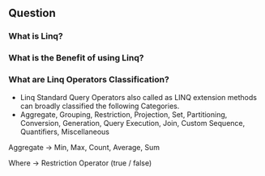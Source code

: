 ﻿## Question
### What is Linq?

### What is the Benefit of using Linq?

### What are Linq Operators Classification?
- Linq Standard Query Operators also called as LINQ extension methods can broadly classified the following Categories.
- Aggregate, Grouping, Restriction, Projection, Set, Partitioning, Conversion, Generation, Query Execution,
Join, Custom Sequence, Quantifiers, Miscellaneous

Aggregate -> Min, Max, Count, Average, Sum

Where -> Restriction Operator (true / false)
